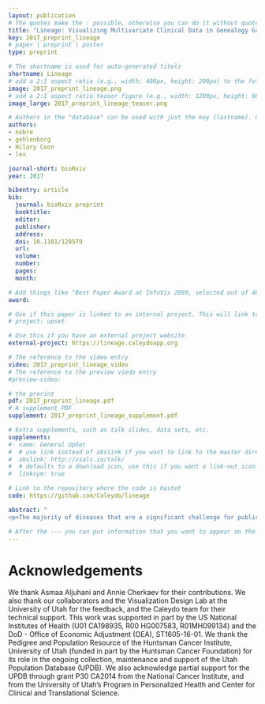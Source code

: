 ```yaml
---
layout: publication
# The quotes make the : possible, otherwise you can do it without quotes
title: "Lineage: Visualizing Multivariate Clinical Data in Genealogy Graphs"
key: 2017_preprint_lineage
# paper | preprint | poster
type: preprint

# The shortname is used for auto-generated titels
shortname: Lineage
# add a 2:1 aspect ratio (e.g., width: 400px, height: 200px) to the folder /assets/images/papers/
image: 2017_preprint_lineage.png
# add a 2:1 aspect ratio teaser figure (e.g., width: 1200px, height: 600px) to the folder /assets/images/papers/
image_large: 2017_preprint_lineage_teaser.png

# Authors in the "database" can be used with just the key (lastname). Others can be written properly.
authors:
- nobre
- gehlenborg
- Hilary Coon
- lex

journal-short: bioRxiv
year: 2017

bibentry: article
bib:
  journal: bioRxiv preprint
  booktitle: 
  editor: 
  publisher: 
  address: 
  doi: 10.1101/128579
  url: 
  volume: 
  number: 
  pages: 
  month: 

# Add things like "Best Paper Award at InfoVis 2099, selected out of 4000 submissions"
award:

# Use if this paper is linked to an internal project. This will link to the project site
# project: upset

# Use this if you have an external project website
external-project: https://lineage.caleydoapp.org

# The reference to the video entry
video: 2017_preprint_lineage_video
# The reference to the preview viedo entry
#preview-video:

# the prerint
pdf: 2017_preprint_lineage.pdf
# A supplement PDF
supplement: 2017_preprint_lineage_supplement.pdf

# Extra supplements, such as talk slides, data sets, etc.
supplements:
#- name: General UpSet
#  # use link instead of abslink if you want to link to the master directory
#  abslink: http://vials.io/talk/
#  # defaults to a download icon, use this if you want a link-out icon
#  linksym: true

# Link to the repository where the code is hostet
code: https://github.com/Caleydo/lineage

abstract: "
<p>The majority of diseases that are a significant challenge for public and individual heath are caused by a combination of hereditary and environmental factors. In this paper, we introduce Lineage, a novel visual analysis tool, designed to support domain experts that study such multifactorial diseases in the context of genealogies. Incorporating familial relationships between cases can provide insights into shared genomic variants that could be implicated in diseases, but also into shared environmental exposures. We introduce a data and task abstraction and argue that the problem of analyzing such diseases based on genealogical, clinical, and genetic data can be mapped to a multivariate graph visualization problem. Our main contribution is a novel visual representation for tree-like, multivariate graphs, which we apply to genealogies and clinical data about the individuals in these families. We introduce data-driven aggregation methods to scale to multiple families with hundreds of members across several generations. By designing the genealogy graph layout to align with a tabular view that displays clinical data for each family member, we are able to incorporate extensive, multivariate attributes in the analysis of the genealogy without cluttering the graph. We also discuss how the principles of our methodology can be generalized to other scenarios. We validate our designs using an illustrative example based on real-world data, and report of feedback from domain experts.</p>"

# After the --- you can put information that you want to appear on the website using markdown formatting or HTML. A good example are acknowledgements, extra references, an erratum, etc.
---
```



# Acknowledgements

We thank Asmaa Aljuhani and Annie Cherkaev for their contributions. We also thank our collaborators and the Visualization Design Lab at the University of Utah for the feedback, and the Caleydo team for their technical support. 
This work was supported in part by the US National Institutes of Health (U01 CA198935, R00 HG007583, R01MH099134) and the DoD - Office of Economic Adjustment (OEA), ST1605-16-01. We thank the Pedigree and Population Resource of the Huntsman Cancer Institute, University of Utah (funded in part by the Huntsman Cancer Foundation) for its role in the ongoing collection, maintenance and support of the Utah Population Database (UPDB).  We also acknowledge partial support for the UPDB through grant P30 CA2014 from the National Cancer Institute, and from the University of Utah’s Program in Personalized Health and Center for Clinical and Translational Science.
